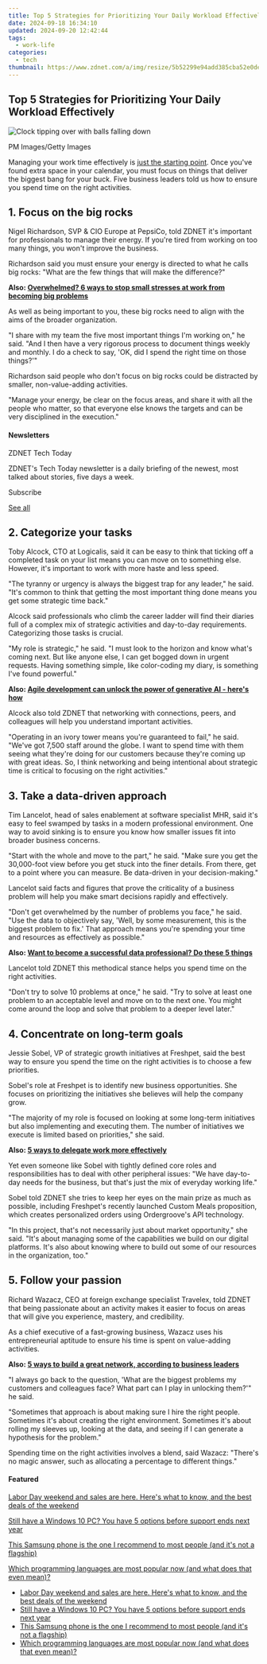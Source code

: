 ```yaml
---
title: Top 5 Strategies for Prioritizing Your Daily Workload Effectively
date: 2024-09-18 16:34:10
updated: 2024-09-20 12:42:44
tags:
  - work-life
categories:
  - tech
thumbnail: https://www.zdnet.com/a/img/resize/5b52299e94add385cba52e0de3b74a1e5b482aee/2024/05/17/620aa21f-611e-4170-8663-6f87680ceb60/gettyimages-1445810167.jpg?width=278&height=156&fit=crop&auto=webp
---
```


## Top 5 Strategies for Prioritizing Your Daily Workload Effectively

![Clock tipping over with balls falling down](https://www.zdnet.com/a/img/resize/3cf439d6103c842e341c7596777ffe87cb80b8c0/2024/05/17/620aa21f-611e-4170-8663-6f87680ceb60/gettyimages-1445810167.jpg?auto=webp&width=1280)

PM Images/Getty Images

Managing your work time effectively is [just the starting point](https://www.zdnet.com/home-and-office/work-life/5-ways-to-help-you-manage-your-time-more-effectively-at-work/). Once you've found extra space in your calendar, you must focus on things that deliver the biggest bang for your buck. Five business leaders told us how to ensure you spend time on the right activities.

## 1\. Focus on the big rocks

Nigel Richardson, SVP & CIO Europe at PepsiCo, told ZDNET it's important for professionals to manage their energy. If you're tired from working on too many things, you won't improve the business.

Richardson said you must ensure your energy is directed to what he calls big rocks: "What are the few things that will make the difference?" 

**Also: [Overwhelmed? 6 ways to stop small stresses at work from becoming big problems](https://www.zdnet.com/education/business-management/overwhelmed-6-ways-to-stop-small-stresses-at-work-from-becoming-big-problems/)**

As well as being important to you, these big rocks need to align with the aims of the broader organization. 

"I share with my team the five most important things I'm working on," he said. "And I then have a very rigorous process to document things weekly and monthly. I do a check to say, 'OK, did I spend the right time on those things?'" 

Richardson said people who don't focus on big rocks could be distracted by smaller, non-value-adding activities.

"Manage your energy, be clear on the focus areas, and share it with all the people who matter, so that everyone else knows the targets and can be very disciplined in the execution."

#### Newsletters

ZDNET Tech Today

ZDNET's Tech Today newsletter is a daily briefing of the newest, most talked about stories, five days a week.

 Subscribe

[See all](https://www.zdnet.com/newsletters/)

## 2\. Categorize your tasks

Toby Alcock, CTO at Logicalis, said it can be easy to think that ticking off a completed task on your list means you can move on to something else. However, it's important to work with more haste and less speed.

"The tyranny or urgency is always the biggest trap for any leader," he said. "It's common to think that getting the most important thing done means you get some strategic time back."

Alcock said professionals who climb the career ladder will find their diaries full of a complex mix of strategic activities and day-to-day requirements. Categorizing those tasks is crucial.

"My role is strategic," he said. "I must look to the horizon and know what's coming next. But like anyone else, I can get bogged down in urgent requests. Having something simple, like color-coding my diary, is something I've found powerful."

**Also: [Agile development can unlock the power of generative AI - here's how](https://www.zdnet.com/article/agile-development-can-unlock-the-power-of-generative-ai-heres-how/)**

Alcock also told ZDNET that networking with connections, peers, and colleagues will help you understand important activities. 

"Operating in an ivory tower means you're guaranteed to fail," he said. "We've got 7,500 staff around the globe. I want to spend time with them seeing what they're doing for our customers because they're coming up with great ideas. So, I think networking and being intentional about strategic time is critical to focusing on the right activities."

## 3\. Take a data-driven approach

Tim Lancelot, head of sales enablement at software specialist MHR, said it's easy to feel swamped by tasks in a modern professional environment. One way to avoid sinking is to ensure you know how smaller issues fit into broader business concerns.

"Start with the whole and move to the part," he said. "Make sure you get the 30,000-foot view before you get stuck into the finer details. From there, get to a point where you can measure. Be data-driven in your decision-making." 

Lancelot said facts and figures that prove the criticality of a business problem will help you make smart decisions rapidly and effectively. 

"Don't get overwhelmed by the number of problems you face," he said. "Use the data to objectively say, 'Well, by some measurement, this is the biggest problem to fix.' That approach means you're spending your time and resources as effectively as possible."

**Also: [Want to become a successful data professional? Do these 5 things](https://www.zdnet.com/education/professional-development/want-to-become-a-successful-data-professional-do-these-5-things/)**

Lancelot told ZDNET this methodical stance helps you spend time on the right activities.

"Don't try to solve 10 problems at once," he said. "Try to solve at least one problem to an acceptable level and move on to the next one. You might come around the loop and solve that problem to a deeper level later."

## 4\. Concentrate on long-term goals

Jessie Sobel, VP of strategic growth initiatives at Freshpet, said the best way to ensure you spend the time on the right activities is to choose a few priorities. 

Sobel's role at Freshpet is to identify new business opportunities. She focuses on prioritizing the initiatives she believes will help the company grow.

"The majority of my role is focused on looking at some long-term initiatives but also implementing and executing them. The number of initiatives we execute is limited based on priorities," she said.

**Also: [5 ways to delegate work more effectively](https://www.zdnet.com/home-and-office/work-life/5-ways-to-delegate-work-more-effectively-business-leaders-share-best-practices/)**

Yet even someone like Sobel with tightly defined core roles and responsibilities has to deal with other peripheral issues: "We have day-to-day needs for the business, but that's just the mix of everyday working life."

Sobel told ZDNET she tries to keep her eyes on the main prize as much as possible, including Freshpet's recently launched Custom Meals proposition, which creates personalized orders using Ordergroove's API technology.

"In this project, that's not necessarily just about market opportunity," she said. "It's about managing some of the capabilities we build on our digital platforms. It's also about knowing where to build out some of our resources in the organization, too."

## 5\. Follow your passion

Richard Wazacz, CEO at foreign exchange specialist Travelex, told ZDNET that being passionate about an activity makes it easier to focus on areas that will give you experience, mastery, and credibility.

As a chief executive of a fast-growing business, Wazacz uses his entrepreneurial aptitude to ensure his time is spent on value-adding activities. 

**Also: [5 ways to build a great network, according to business leaders](https://www.zdnet.com/home-and-office/work-life/5-ways-to-build-a-great-network-according-to-business-leaders/)**

"I always go back to the question, 'What are the biggest problems my customers and colleagues face? What part can I play in unlocking them?'" he said. 

"Sometimes that approach is about making sure I hire the right people. Sometimes it's about creating the right environment. Sometimes it's about rolling my sleeves up, looking at the data, and seeing if I can generate a hypothesis for the problem."

Spending time on the right activities involves a blend, said Wazacz: "There's no magic answer, such as allocating a percentage to different things."

#### Featured

[Labor Day weekend and sales are here. Here's what to know, and the best deals of the weekend](https://www.zdnet.com/article/labor-day-deals-everything-to-know-09-02-2024/ "Labor Day weekend and sales are here. Here's what to know, and the best deals of the weekend")

[Still have a Windows 10 PC? You have 5 options before support ends next year](https://www.zdnet.com/article/still-have-a-windows-10-pc-you-have-5-options-before-support-ends-next-year/ "Still have a Windows 10 PC? You have 5 options before support ends next year")

[This Samsung phone is the one I recommend to most people (and it's not a flagship)](https://www.zdnet.com/article/this-samsung-phone-is-the-one-i-recommend-to-most-people-and-its-not-a-flagship/ "This Samsung phone is the one I recommend to most people (and it's not a flagship)")

[Which programming languages are most popular now (and what does that even mean)?](https://www.zdnet.com/article/the-most-popular-programming-languages-in-2024-and-what-that-even-means/ "Which programming languages are most popular now (and what does that even mean)?")

* [Labor Day weekend and sales are here. Here's what to know, and the best deals of the weekend](https://www.zdnet.com/article/labor-day-deals-everything-to-know-09-02-2024/ "Labor Day weekend and sales are here. Here's what to know, and the best deals of the weekend")
* [Still have a Windows 10 PC? You have 5 options before support ends next year](https://www.zdnet.com/article/still-have-a-windows-10-pc-you-have-5-options-before-support-ends-next-year/ "Still have a Windows 10 PC? You have 5 options before support ends next year")
* [This Samsung phone is the one I recommend to most people (and it's not a flagship)](https://www.zdnet.com/article/this-samsung-phone-is-the-one-i-recommend-to-most-people-and-its-not-a-flagship/ "This Samsung phone is the one I recommend to most people (and it's not a flagship)")
* [Which programming languages are most popular now (and what does that even mean)?](https://www.zdnet.com/article/the-most-popular-programming-languages-in-2024-and-what-that-even-means/ "Which programming languages are most popular now (and what does that even mean)?")

<ins class="adsbygoogle"
     style="display:block"
     data-ad-format="autorelaxed"
     data-ad-client="ca-pub-7571918770474297"
     data-ad-slot="1223367746"></ins>



<ins class="adsbygoogle"
     style="display:block"
     data-ad-client="ca-pub-7571918770474297"
     data-ad-slot="8358498916"
     data-ad-format="auto"
     data-full-width-responsive="true"></ins>
